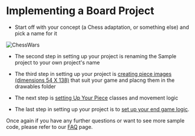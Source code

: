 
Implementing a Board Project
===============

* Start off with your concept (a Chess adaptation, or something else) and pick a name for it

![ChessWars](https://lh5.ggpht.com/jXByrzsaDxRo23cinCcnGJv7jDBrJiaeSlJWGl5jYrKnBDFDEkQ7KnLffQW5OfO8D2A=h900)

* The second step in setting up your project is renaming the Sample project to your own project's name

* The third step in setting up your project is [creating piece images (dimensions 54 X 138)](https://github.com/the-mac/TheBoardLibrary/wiki/Frequently-Asked-Questions#make-a-piece---image) that suit your game and placng them in the drawables folder

* The next step is [setting Up Your Piece](https://github.com/the-mac/TheBoardLibrary/blob/master/README.md#setting-up-your-pieces) classes and movement logic

* The last step in setting up your project is to [set up your end game logic](https://github.com/the-mac/TheBoardLibrary/wiki#ending-the-game). 

Once again if you have any further questions or want to see more sample code, please refer to our [FAQ](https://github.com/the-mac/TheBoardLibrary/wiki/Frequently-Asked-Questions) page.
